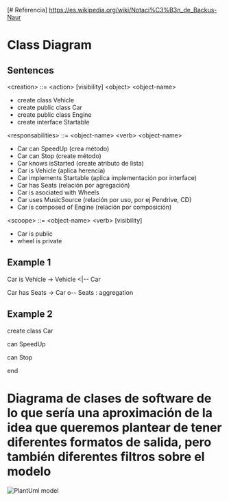 [# Referencia] https://es.wikipedia.org/wiki/Notaci%C3%B3n_de_Backus-Naur

# Class Diagram
## Sentences

\<creation> ::= \<action> [visibility] \<object> \<object-name>
- create class Vehicle
- create public class Car
- create public class Engine
- create interface Startable
  
\<responsabilities> ::= \<object-name> \<verb> \<object-name>
- Car can SpeedUp (crea método)
- Car can Stop (create método)
- Car knows isStarted (create atributo de lista)
- Car is Vehicle (aplica herencia)
- Car implements Startable (aplica implementación por interface)
- Car has Seats (relación por agregación)
- Car is asociated with Wheels
- Car uses MusicSource (relación por uso, por ej Pendrive, CD)
- Car is composed of Engine (relación por composición)
  
\<scoope> ::= \<object-name> \<verb> [visibility]
- Car is public
- wheel is private


## Example 1
Car is Vehicle -> Vehicle <|-- Car

Car has Seats -> Car o-- Seats : aggregation

## Example 2

create class Car

can SpeedUp

can Stop

end

# Diagrama de clases de software de lo que sería una aproximación de la idea que queremos plantear de tener diferentes formatos de salida, pero también diferentes filtros sobre el modelo

![PlantUml model](https://www.plantuml.com/plantuml/png/XLDDZzem4BtFhx1oweSIjLT48rea92gXSYW_m11JNFaZiYShhTZzxsix2JPUh3s0XpTlPfxncvL5Qd2G0k0agBLafpico1K88V0wOTkEAUHdpWovpjYU6YePfj1FHCEF0x88xHXUT1T_hxNijUN8jOhWmRAaYRNwnEdCI5Nz6hZec0dYwdzklAHcg_e1dT2P-6T01soqaHITk5ZYA4mDCYVyVUuP2HrxGHKUf20_IBMVuihX_-aJzPW_gsJIsdypk-72pqcbdGEqrgeB5xKE-thqX4-V5-DDGXk0krjzgUjsoew94Qc-DusgncaBibo6e6qXd1FbsprbgoxCSFIizxJuId2BGZvvvNB6jqVtbqK1KUFqs30UUUK4frAYX-0MvMN5J45AOZ18udHisZrMfiQ39FwuqliNtAV490I0vBuZovUw9hFFicI9_jjPCAS252plnUJa4bMmCqPwkXkbagPfY-hB9Ozla061E2t2moLB5cN5L3T8yGO0)

